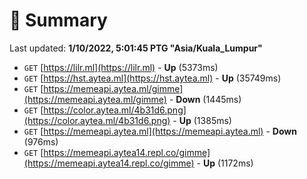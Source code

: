 # 📖 Summary
Last updated: **1/10/2022, 5:01:45 PTG "Asia/Kuala_Lumpur"**

- `GET` [https://lilr.ml](https://lilr.ml) - **Up** (5373ms)
- `GET` [https://hst.aytea.ml](https://hst.aytea.ml) - **Up** (35749ms)
- `GET` [https://memeapi.aytea.ml/gimme](https://memeapi.aytea.ml/gimme) - **Down** (1445ms)
- `GET` [https://color.aytea.ml/4b31d6.png](https://color.aytea.ml/4b31d6.png) - **Up** (1385ms)
- `GET` [https://memeapi.aytea.ml](https://memeapi.aytea.ml) - **Down** (976ms)
- `GET` [https://memeapi.aytea14.repl.co/gimme](https://memeapi.aytea14.repl.co/gimme) - **Up** (1172ms)
